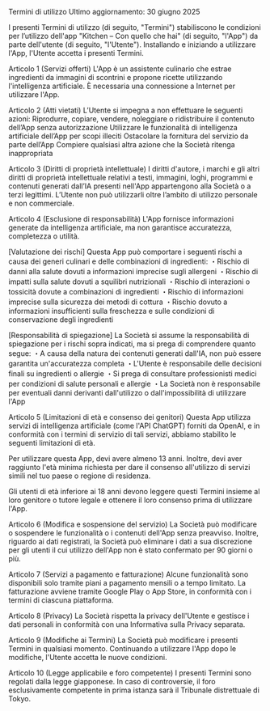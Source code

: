 Termini di utilizzo
Ultimo aggiornamento: 30 giugno 2025

I presenti Termini di utilizzo (di seguito, "Termini") stabiliscono le condizioni per l’utilizzo dell'app "Kitchen – Con quello che hai" (di seguito, "l'App") da parte dell'utente (di seguito, "l'Utente"). Installando e iniziando a utilizzare l'App, l'Utente accetta i presenti Termini.

Articolo 1 (Servizi offerti)
L'App è un assistente culinario che estrae ingredienti da immagini di scontrini e propone ricette utilizzando l'intelligenza artificiale. È necessaria una connessione a Internet per utilizzare l'App.

Articolo 2 (Atti vietati)
L’Utente si impegna a non effettuare le seguenti azioni:
Riprodurre, copiare, vendere, noleggiare o ridistribuire il contenuto dell’App senza autorizzazione
Utilizzare le funzionalità di intelligenza artificiale dell’App per scopi illeciti
Ostacolare la fornitura del servizio da parte dell’App
Compiere qualsiasi altra azione che la Società ritenga inappropriata

Articolo 3 (Diritti di proprietà intellettuale)
I diritti d'autore, i marchi e gli altri diritti di proprietà intellettuale relativi a testi, immagini, loghi, programmi e contenuti generati dall’IA presenti nell'App appartengono alla Società o a terzi legittimi. L’Utente non può utilizzarli oltre l’ambito di utilizzo personale e non commerciale.

Articolo 4 (Esclusione di responsabilità)
L'App fornisce informazioni generate da intelligenza artificiale, ma non garantisce accuratezza, completezza o utilità.

[Valutazione dei rischi]
Questa App può comportare i seguenti rischi a causa dei generi culinari e delle combinazioni di ingredienti:
・Rischio di danni alla salute dovuti a informazioni imprecise sugli allergeni
・Rischio di impatti sulla salute dovuti a squilibri nutrizionali
・Rischio di interazioni o tossicità dovute a combinazioni di ingredienti
・Rischio di informazioni imprecise sulla sicurezza dei metodi di cottura
・Rischio dovuto a informazioni insufficienti sulla freschezza e sulle condizioni di conservazione degli ingredienti

[Responsabilità di spiegazione]
La Società si assume la responsabilità di spiegazione per i rischi sopra indicati, ma si prega di comprendere quanto segue:
・A causa della natura dei contenuti generati dall'IA, non può essere garantita un'accuratezza completa
・L'Utente è responsabile delle decisioni finali su ingredienti o allergie
・Si prega di consultare professionisti medici per condizioni di salute personali e allergie
・La Società non è responsabile per eventuali danni derivanti dall'utilizzo o dall'impossibilità di utilizzare l'App

Articolo 5 (Limitazioni di età e consenso dei genitori)
Questa App utilizza servizi di intelligenza artificiale (come l'API ChatGPT) forniti da OpenAI, e in conformità con i termini di servizio di tali servizi, abbiamo stabilito le seguenti limitazioni di età.

Per utilizzare questa App, devi avere almeno 13 anni. Inoltre, devi aver raggiunto l'età minima richiesta per dare il consenso all'utilizzo di servizi simili nel tuo paese o regione di residenza.

Gli utenti di età inferiore ai 18 anni devono leggere questi Termini insieme al loro genitore o tutore legale e ottenere il loro consenso prima di utilizzare l'App.

Articolo 6 (Modifica e sospensione del servizio)
La Società può modificare o sospendere le funzionalità o i contenuti dell'App senza preavviso.
Inoltre, riguardo ai dati registrati, la Società può eliminare i dati a sua discrezione per gli utenti il cui utilizzo dell'App non è stato confermato per 90 giorni o più.

Articolo 7 (Servizi a pagamento e fatturazione)
Alcune funzionalità sono disponibili solo tramite piani a pagamento mensili o a tempo limitato.
La fatturazione avviene tramite Google Play o App Store, in conformità con i termini di ciascuna piattaforma.

Articolo 8 (Privacy)
La Società rispetta la privacy dell'Utente e gestisce i dati personali in conformità con una Informativa sulla Privacy separata.

Articolo 9 (Modifiche ai Termini)
La Società può modificare i presenti Termini in qualsiasi momento. Continuando a utilizzare l'App dopo le modifiche, l'Utente accetta le nuove condizioni.

Articolo 10 (Legge applicabile e foro competente)
I presenti Termini sono regolati dalla legge giapponese. In caso di controversie, il foro esclusivamente competente in prima istanza sarà il Tribunale distrettuale di Tokyo.
